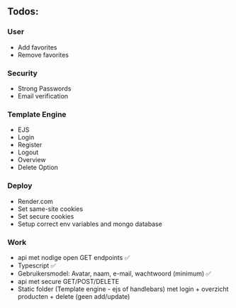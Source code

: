 ## Todos:

### User

- Add favorites
- Remove favorites

### Security

- Strong Passwords
- Email verification

### Template Engine

- EJS
- Login
- Register
- Logout
- Overview
- Delete Option

### Deploy

- Render.com
- Set same-site cookies
- Set secure cookies
- Setup correct env variables and mongo database

### Work

- api met nodige open GET endpoints ✅
- Typescript ✅
- Gebruikersmodel: Avatar, naam, e-mail, wachtwoord (minimum) ✅
- api met secure GET/POST/DELETE
- Static folder (Template engine - ejs of handlebars) met login + overzicht producten + delete
  (geen add/update)
